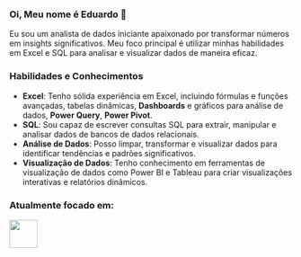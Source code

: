 ### Oi, Meu nome é Eduardo 👋
Eu sou um analista de dados iniciante apaixonado por transformar números em insights significativos. Meu foco principal é utilizar minhas habilidades em Excel e SQL para analisar e visualizar dados de maneira eficaz. 
### Habilidades e Conhecimentos
- **Excel**: Tenho sólida experiência em Excel, incluindo fórmulas e funções avançadas, tabelas dinâmicas, **Dashboards** e gráficos para análise de dados, **Power Query**, **Power Pivot**.
- **SQL**: Sou capaz de escrever consultas SQL para extrair, manipular e analisar dados de bancos de dados relacionais.
- **Análise de Dados**: Posso limpar, transformar e visualizar dados para identificar tendências e padrões significativos.
- **Visualização de Dados**: Tenho conhecimento em ferramentas de visualização de dados como Power BI e Tableau para criar visualizações interativas e relatórios dinâmicos.  

### Atualmente focado em:
<img width='50' height = '50' src="https://cdn.jsdelivr.net/gh/devicons/devicon@latest/icons/microsoftsqlserver/microsoftsqlserver-original-wordmark.svg" />
          
                 
          
